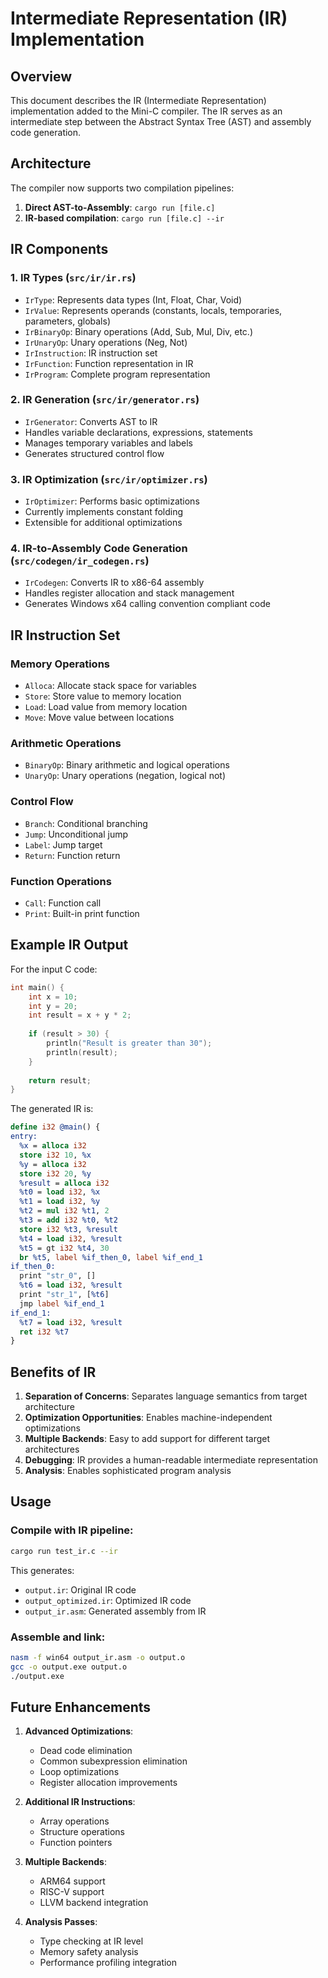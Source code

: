 # Intermediate Representation (IR) Implementation

## Overview

This document describes the IR (Intermediate Representation) implementation added to the Mini-C compiler. The IR serves as an intermediate step between the Abstract Syntax Tree (AST) and assembly code generation.

## Architecture

The compiler now supports two compilation pipelines:

1. **Direct AST-to-Assembly**: `cargo run [file.c]`
2. **IR-based compilation**: `cargo run [file.c] --ir`

## IR Components

### 1. IR Types (`src/ir/ir.rs`)
- `IrType`: Represents data types (Int, Float, Char, Void)
- `IrValue`: Represents operands (constants, locals, temporaries, parameters, globals)
- `IrBinaryOp`: Binary operations (Add, Sub, Mul, Div, etc.)
- `IrUnaryOp`: Unary operations (Neg, Not)
- `IrInstruction`: IR instruction set
- `IrFunction`: Function representation in IR
- `IrProgram`: Complete program representation

### 2. IR Generation (`src/ir/generator.rs`)
- `IrGenerator`: Converts AST to IR
- Handles variable declarations, expressions, statements
- Manages temporary variables and labels
- Generates structured control flow

### 3. IR Optimization (`src/ir/optimizer.rs`)
- `IrOptimizer`: Performs basic optimizations
- Currently implements constant folding
- Extensible for additional optimizations

### 4. IR-to-Assembly Code Generation (`src/codegen/ir_codegen.rs`)
- `IrCodegen`: Converts IR to x86-64 assembly
- Handles register allocation and stack management
- Generates Windows x64 calling convention compliant code

## IR Instruction Set

### Memory Operations
- `Alloca`: Allocate stack space for variables
- `Store`: Store value to memory location
- `Load`: Load value from memory location
- `Move`: Move value between locations

### Arithmetic Operations
- `BinaryOp`: Binary arithmetic and logical operations
- `UnaryOp`: Unary operations (negation, logical not)

### Control Flow
- `Branch`: Conditional branching
- `Jump`: Unconditional jump
- `Label`: Jump target
- `Return`: Function return

### Function Operations
- `Call`: Function call
- `Print`: Built-in print function

## Example IR Output

For the input C code:
```c
int main() {
    int x = 10;
    int y = 20;
    int result = x + y * 2;
    
    if (result > 30) {
        println("Result is greater than 30");
        println(result);
    }
    
    return result;
}
```

The generated IR is:
```llvm
define i32 @main() {
entry:
  %x = alloca i32
  store i32 10, %x
  %y = alloca i32
  store i32 20, %y
  %result = alloca i32
  %t0 = load i32, %x
  %t1 = load i32, %y
  %t2 = mul i32 %t1, 2
  %t3 = add i32 %t0, %t2
  store i32 %t3, %result
  %t4 = load i32, %result
  %t5 = gt i32 %t4, 30
  br %t5, label %if_then_0, label %if_end_1
if_then_0:
  print "str_0", []
  %t6 = load i32, %result
  print "str_1", [%t6]
  jmp label %if_end_1
if_end_1:
  %t7 = load i32, %result
  ret i32 %t7
}
```

## Benefits of IR

1. **Separation of Concerns**: Separates language semantics from target architecture
2. **Optimization Opportunities**: Enables machine-independent optimizations
3. **Multiple Backends**: Easy to add support for different target architectures
4. **Debugging**: IR provides a human-readable intermediate representation
5. **Analysis**: Enables sophisticated program analysis

## Usage

### Compile with IR pipeline:
```bash
cargo run test_ir.c --ir
```

This generates:
- `output.ir`: Original IR code
- `output_optimized.ir`: Optimized IR code
- `output_ir.asm`: Generated assembly from IR

### Assemble and link:
```bash
nasm -f win64 output_ir.asm -o output.o
gcc -o output.exe output.o
./output.exe
```

## Future Enhancements

1. **Advanced Optimizations**:
   - Dead code elimination
   - Common subexpression elimination
   - Loop optimizations
   - Register allocation improvements

2. **Additional IR Instructions**:
   - Array operations
   - Structure operations
   - Function pointers

3. **Multiple Backends**:
   - ARM64 support
   - RISC-V support
   - LLVM backend integration

4. **Analysis Passes**:
   - Type checking at IR level
   - Memory safety analysis
   - Performance profiling integration